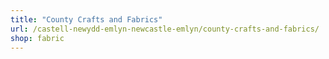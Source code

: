 ```yaml
---
title: "County Crafts and Fabrics"
url: /castell-newydd-emlyn-newcastle-emlyn/county-crafts-and-fabrics/
shop: fabric
---
```

